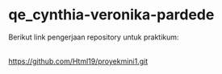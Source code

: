 # qe_cynthia-veronika-pardede
Berikut link pengerjaan repository untuk praktikum:<br/><br/>

https://github.com/Html19/proyekmini1.git